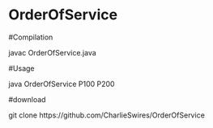 # OrderOfService
#Compilation
<p>javac OrderOfService.java</p>

#Usage
<p> java OrderOfService P100 P200</p>

#download
<p>git clone https://github.com/CharlieSwires/OrderOfService</p>